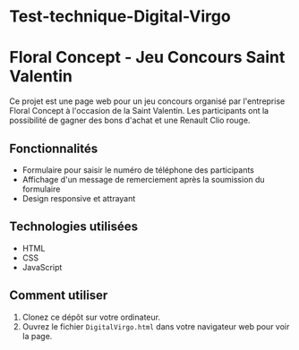 # Test-technique-Digital-Virgo
# Floral Concept - Jeu Concours Saint Valentin

Ce projet est une page web pour un jeu concours organisé par l'entreprise Floral Concept à l'occasion de la Saint Valentin. Les participants ont la possibilité de gagner des bons d'achat et une Renault Clio rouge.

## Fonctionnalités

- Formulaire pour saisir le numéro de téléphone des participants
- Affichage d'un message de remerciement après la soumission du formulaire
- Design responsive et attrayant

## Technologies utilisées

- HTML
- CSS
- JavaScript

## Comment utiliser

1. Clonez ce dépôt sur votre ordinateur.
2. Ouvrez le fichier `DigitalVirgo.html` dans votre navigateur web pour voir la page.
